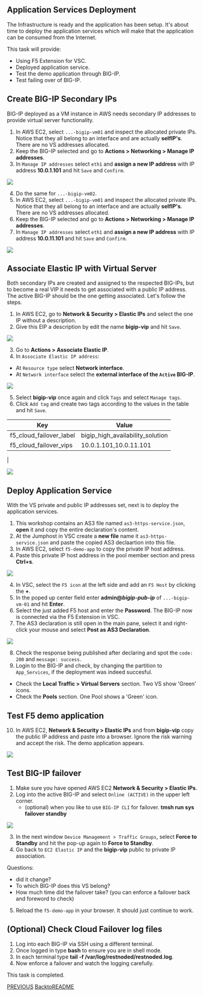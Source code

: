 ## Application Services Deployment

The Infrastructure is ready and the application has been setup. It's about time to deploy the application services which will make that the application can be consumed from the Internet.

This task will provide:
- Using F5 Extension for VSC.
- Deployed application service.
- Test the demo application through BIG-IP.
- Test failing over of BIG-IP.

## Create BIG-IP Secondary IPs
BIG-IP deployed as a VM instance in AWS needs secondary IP addresses to provide virtual server functionality.
1. In AWS EC2, select `...-bigip-vm01` and inspect the allocated private IPs. Notice that they all belong to an interface and are actually **selfIP's**. There are no VS addresses allocated.
2. Keep the BIG-IP selected and go to **Actions > Networking > Manage IP addresses**.
3. In `Manage IP addresses` select `eth1` and **assign a new IP address** with IP address **10.0.1.101** and hit `Save` and `Confirm`.

![](../png/task4_p1.png)

4. Do the same for `...-bigip-vm02`.
5. In AWS EC2, select `...-bigip-vm01` and inspect the allocated private IPs. Notice that they all belong to an interface and are actually **selfIP's**. There are no VS addresses allocated.
6. Keep the BIG-IP selected and go to **Actions > Networking > Manage IP addresses**.
7. In `Manage IP addresses` select `eth1` and **assign a new IP address** with IP address **10.0.11.101** and hit `Save` and `Confirm`.

![](../png/task4_p2.png)

## Associate Elastic IP with Virtual Server
Both secondary IPs are created and assigned to the respected BIG-IPs, but to become a real VIP it needs to get associated with a public IP address. The active BIG-IP should be the one getting associated. Let's follow the steps.
1. In AWS EC2, go to **Network & Security > Elastic IPs** and select the one IP without a description.
2. Give this EIP a description by edit the name **bigip-vip** and hit `Save`.

![](../png/task4_p3.png)

3. Go to **Actions > Associate Elastic IP**.
4. In `Associate Elastic IP address`:
- At `Resource type` select **Network interface**.
- At `Network interface` select the **external interface of the `Active` BIG-IP**.

![](../png/task4_p4.png)

5. Select **bigip-vip** once again and click `Tags` and select `Manage tags`.
6. Click `Add tag` and create two tags according to the values in the table and hit `Save`.

| Key | Value |
|---|---|
| f5_cloud_failover_label | bigip_high_availability_solution |
| f5_cloud_failover_vips | 10.0.1.101,10.0.11.101 |
|

![](../png/task4_p5.png)

## Deploy Application Service
With the VS private and public IP addresses set, next is to deploy the application services.
1. This workshop contains an AS3 file named `as3-https-service.json`, **open** it and copy the entire declaration's content.
2. At the Jumphost in VSC create a **new file** name it `as3-https-service.json` and paste the copied AS3 declaartion into this file.
2. In AWS EC2, select `f5-demo-app` to copy the private IP host address.
3. Paste this private IP host address in the pool member section and press **Ctrl+s**.

![](../png/task4_p6.png)

4. In VSC, select the `F5 icon` at the left side and add an `F5 Host` by clicking the **+**.
5. In the poped up center field enter **admin@<i>bigip-pub-ip</i>** of `...-bigip-vm-01` and hit **Enter**.
6. Select the just added F5 host and enter the **Password**. The BIG-IP now is connected via the F5 Extension in VSC.
7. The AS3 declaration is still open in the main pane, select it and right-click your mouse and select **Post as AS3 Declaration**.

![](../png/task4_p7.png)

8. Check the response being published after declaring and spot the `code: 200` and `message: success`.
9. Login to the BIG-IP and check, by changing the partition to `App_Services`, if the deployment was indeed succesful. 
- Check the **Local Traffic > Virtual Servers** section. Two VS show 'Green' icons.
- Check the **Pools** section. One Pool shows a 'Green' icon.

## Test F5 demo application
10. In AWS EC2, **Network & Security > Elastic IPs** and from **bigip-vip** copy the public IP address and paste into a browser. Ignore the risk warning and accept the risk. The demo application appears.

![](../png/task4_p8.png)

## Test BIG-IP failover
1. Make sure you have opened AWS EC2 **Network & Security > Elastic IPs**.
2. Log into the active BIG-IP and select `Online (ACTIVE)` in the upper left corner.
    - (optional) when you like to use `BIG-IP CLI` for failover.
    **tmsh run sys failover standby**

![](../png/task4_p9.png)

3. In the next window `Device Management > Traffic Groups`, select **Force to Standby** and hit the pop-up again to **Force to Standby**.
4. Go back to `EC2 Elastic IP` and the **bigip-vip** public to private IP association. 

Questions:
- did it change?
- To which BIG-IP does this VS belong?
- How much time did the failover take? (you can enforce a failover back and foreword to check)

5. Reload the `f5-demo-app` in your browser. It should just continue to work.

## (Optional) Check Cloud Failover log files
1. Log into each BIG-IP via SSH using a different terminal.
2. Once logged in type **bash** to ensure you are in shell mode.
3. In each terminal type **tail -f /var/log/restnoded/restnoded.log**.
4. Now enforce a failover and watch the logging carefully.

This task is completed.


[PREVIOUS](../docs/3_Create_Demo_App.md) [BacktoREADME](../README.md)